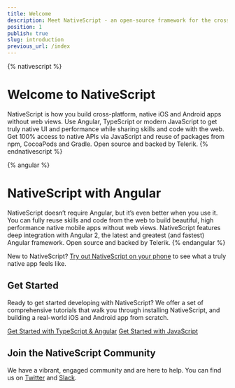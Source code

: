 ```yaml
---
title: Welcome
description: Meet NativeScript - an open-source framework for the cross-platform development of truly native apps.
position: 1
publish: true
slug: introduction
previous_url: /index
---
```


{% nativescript %}
# Welcome to NativeScript

NativeScript is how you build cross-platform, native iOS and Android apps without web views. Use Angular, TypeScript or modern JavaScript to get truly native UI and performance while sharing skills and code with the web. Get 100% access to native APIs via JavaScript and reuse of packages from npm, CocoaPods and Gradle. Open source and backed by Telerik.
{% endnativescript %}

{% angular %}
# NativeScript with Angular

NativeScript doesn’t require Angular, but it’s even better when you use it. You can fully reuse skills and code from the web to build beautiful, high performance native mobile apps without web views. NativeScript features deep integration with Angular 2, the latest and greatest (and fastest) Angular framework. Open source and backed by Telerik.
{% endangular %}

New to NativeScript? [Try out NativeScript on your phone](https://www.nativescript.org/nativescript-example-application) to see what a truly native app feels like.

## Get Started

Ready to get started developing with NativeScript? We offer a set of comprehensive tutorials that walk you through installing NativeScript, and building a real-world iOS and Android app from scratch.

<div id="start-button-container">
  <a href="http://docs.nativescript.org/angular/tutorial/ng-chapter-0" class="Btn" id="ng-start-button">Get Started with TypeScript & Angular</a>
  <a href="http://docs.nativescript.org/tutorial/chapter-0" class="Btn" id="js-start-button">Get Started with JavaScript</a>
</div>

<script>
  // Quick script to randomize the tutorial button order
  var container = document.getElementById("start-button-container");
  var ngButton = document.getElementById("ng-start-button");
  var jsButton = document.getElementById("js-start-button");

  if (Math.floor(Math.random() * 2) == 0) {
    container.insertBefore(jsButton, ngButton);
    ngButton.style.marginTop = "1em";
    ngButton.style.marginBottom = "1em";
  } else {
    jsButton.style.marginTop = "1em";
    jsButton.style.marginBottom = "1em";
  }
</script>

## Join the NativeScript Community

We have a vibrant, engaged community and are here to help. You can find us on [Twitter](https://twitter.com/nativescript) and [Slack](http://developer.telerik.com/wp-login.php?action=slack-invitation).
